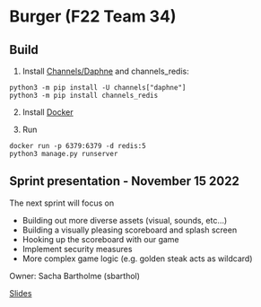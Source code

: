 # Burger (F22 Team 34)

## Build
1. Install [Channels/Daphne](https://channels.readthedocs.io/en/latest/installation.html) and channels_redis:
```
python3 -m pip install -U channels["daphne"]
python3 -m pip install channels_redis
```
2. Install [Docker](https://docs.docker.com/get-docker/)

3. Run
```
docker run -p 6379:6379 -d redis:5
python3 manage.py runserver
```

## Sprint presentation - November 15 2022

The next sprint will focus on
* Building out more diverse assets (visual, sounds, etc…)
* Building a visually pleasing scoreboard and splash screen
* Hooking up the scoreboard with our game
* Implement security measures
* More complex game logic (e.g. golden steak acts as wildcard)

Owner: Sacha Bartholme (sbarthol)

[Slides](https://docs.google.com/presentation/d/1jy9ZDymGN-EwAJZe6SN1RIIAMoNEY23YpZ_stpJuZHM/edit?usp=sharing)